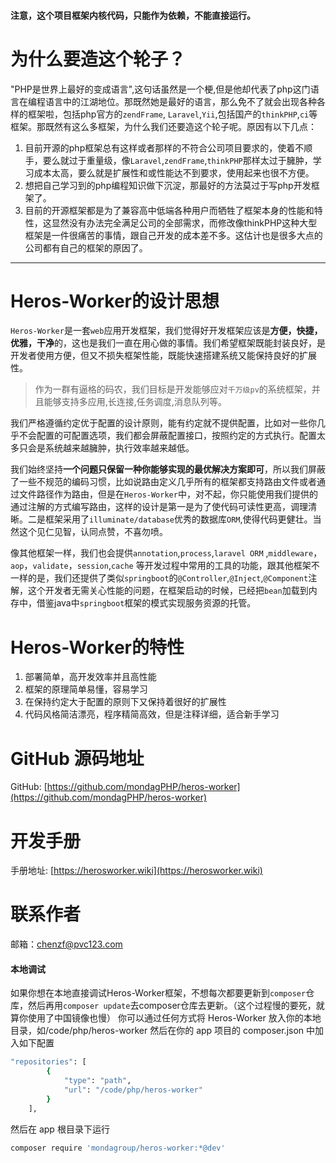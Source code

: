 #### 注意，这个项目框架内核代码，只能作为依赖，不能直接运行。

为什么要造这个轮子？
====

"PHP是世界上最好的变成语言",这句话虽然是一个梗,但是他却代表了php这门语言在编程语言中的江湖地位。那既然她是最好的语言，那么免不了就会出现各种各样的框架啦，包括php官方的`zendFrame`, `Laravel`,`Yii`,包括国产的`thinkPHP`,`ci`等框架。那既然有这么多框架，为什么我们还要造这个轮子呢。原因有以下几点：

1. 目前开源的php框架总有这样或者那样的不符合公司项目要求的，使着不顺手，要么就过于重量级，像`Laravel`,`zendFrame`,`thinkPHP`那样太过于臃肿，学习成本太高，要么就是扩展性和或性能达不到要求，使用起来也很不方便。
2. 想把自己学习到的php编程知识做下沉淀，那最好的方法莫过于写php开发框架了。
3. 目前的开源框架都是为了兼容高中低端各种用户而牺牲了框架本身的性能和特性，这显然没有办法完全满足公司的全部需求，而修改像thinkPHP这种大型框架是一件很痛苦的事情，跟自己开发的成本差不多。这估计也是很多大点的公司都有自己的框架的原因了。

------------------

Heros-Worker的设计思想
====

`Heros-Worker`是一套`web`应用开发框架，我们觉得好开发框架应该是<strong>方便，快捷，优雅，干净</strong>的，这也是我们一直在用心做的事情。我们希望框架既能封装良好，是开发者使用方便，但又不损失框架性能，既能快速搭建系统又能保持良好的扩展性。

> 作为一群有逼格的码农，我们目标是开发能够应对<code class="scode">千万级pv</code>的系统框架，并且能够支持多应用,长连接,任务调度,消息队列等。

我们严格遵循约定优于配置的设计原则，能有约定就不提供配置，比如对一些你几乎不会配置的可配置选项，我们都会屏蔽配置接口，按照约定的方式执行。配置太多只会是系统越来越臃肿，执行效率越来越低。

我们始终坚持<strong>一个问题只保留一种你能够实现的最优解决方案即可</strong>，所以我们屏蔽了一些不规范的编码习惯，比如说路由定义几乎所有的框架都支持路由文件或者通过文件路径作为路由，但是在`Heros-Worker`中，对不起，你只能使用我们提供的通过注解的方式编写路由，这样的设计是第一是为了使代码可读性更高，调理清晰。二是框架采用了`illuminate/database`优秀的数据库`ORM`,使得代码更健壮。当然这个见仁见智，认同点赞，不喜勿喷。

像其他框架一样，我们也会提供`annotation`,`process`,`laravel ORM` ,`middleware`，`aop`，`validate`，`session`,`cache` 等开发过程中常用的工具的功能，跟其他框架不一样的是，我们还提供了类似`springboot`的`@Controller`,`@Inject`,`@Component`注解，这个开发者无需关心性能的问题，在框架启动的时候，已经把`bean`加载到内存中，借鉴java中`springboot`框架的模式实现服务资源的托管。

Heros-Worker的特性
=======

1. 部署简单，高开发效率并且高性能
2. 框架的原理简单易懂，容易学习
3. 在保持约定大于配置的原则下又保持着很好的扩展性
4. 代码风格简洁漂亮，程序精简高效，但是注释详细，适合新手学习


GitHub 源码地址
====

GitHub: [https://github.com/mondagPHP/heros-worker](https://github.com/mondagPHP/heros-worker)

开发手册
=======

手册地址: [https://herosworker.wiki](https://herosworker.wiki)

联系作者
=====

邮箱：<a href="mailto:chenzf@pvc123.com">chenzf@pvc123.com</a>

#### 本地调试

如果你想在本地直接调试Heros-Worker框架，不想每次都要更新到`composer`仓库，然后再用`composer update`去composer仓库去更新。（这个过程慢的要死，就算你使用了中国镜像也慢）
你可以通过任何方式将 Heros-Worker 放入你的本地目录，如/code/php/heros-worker
然后在你的 app 项目的 composer.json 中加入如下配置

```bash
"repositories": [
        {
            "type": "path",
            "url": "/code/php/heros-worker"
        }
    ],
```

然后在 app 根目录下运行

```bash
composer require 'mondagroup/heros-worker:*@dev'
```
